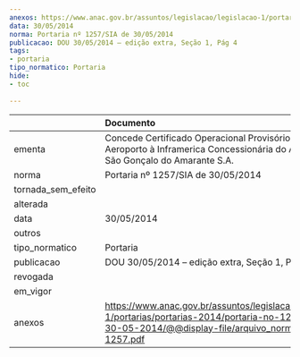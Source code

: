 ```yaml
---
anexos: https://www.anac.gov.br/assuntos/legislacao/legislacao-1/portarias/portarias-2014/portaria-no-1257-sia-de-30-05-2014/@@display-file/arquivo_norma/PA2014-1257.pdf
data: 30/05/2014
norma: Portaria nº 1257/SIA de 30/05/2014
publicacao: DOU 30/05/2014 – edição extra, Seção 1, Pág 4
tags:
- portaria
tipo_normatico: Portaria
hide: 
- toc 
 
---
```


|                    | Documento                                                                                                                                                         |
|:-------------------|:------------------------------------------------------------------------------------------------------------------------------------------------------------------|
| ementa             | Concede Certificado Operacional Provisório de Aeroporto à Inframerica Concessionária do Aeroporto de São Gonçalo do Amarante S.A.                                 |
| norma              | Portaria nº 1257/SIA de 30/05/2014                                                                                                                                |
| tornada_sem_efeito |                                                                                                                                                                   |
| alterada           |                                                                                                                                                                   |
| data               | 30/05/2014                                                                                                                                                        |
| outros             |                                                                                                                                                                   |
| tipo_normatico     | Portaria                                                                                                                                                          |
| publicacao         | DOU 30/05/2014 – edição extra, Seção 1, Pág 4                                                                                                                     |
| revogada           |                                                                                                                                                                   |
| em_vigor           |                                                                                                                                                                   |
| anexos             | https://www.anac.gov.br/assuntos/legislacao/legislacao-1/portarias/portarias-2014/portaria-no-1257-sia-de-30-05-2014/@@display-file/arquivo_norma/PA2014-1257.pdf |